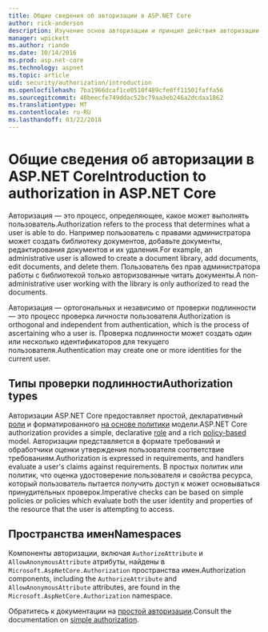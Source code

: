 ```yaml
---
title: Общие сведения об авторизации в ASP.NET Core
author: rick-anderson
description: Изучение основ авторизации и принцип действия авторизации в приложениях ASP.NET Core.
manager: wpickett
ms.author: riande
ms.date: 10/14/2016
ms.prod: asp.net-core
ms.technology: aspnet
ms.topic: article
uid: security/authorization/introduction
ms.openlocfilehash: 7ba1966dcaf1ce0510f489cfe0ff11501faffa56
ms.sourcegitcommit: 48beecfe749ddac52bc79aa3eb246a2dcdaa1862
ms.translationtype: MT
ms.contentlocale: ru-RU
ms.lasthandoff: 03/22/2018
---
```

# <a name="introduction-to-authorization-in-aspnet-core"></a><span data-ttu-id="22224-103">Общие сведения об авторизации в ASP.NET Core</span><span class="sxs-lookup"><span data-stu-id="22224-103">Introduction to authorization in ASP.NET Core</span></span>

<a name="security-authorization-introduction"></a>

<span data-ttu-id="22224-104">Авторизация — это процесс, определяющее, какое может выполнять пользователь.</span><span class="sxs-lookup"><span data-stu-id="22224-104">Authorization refers to the process that determines what a user is able to do.</span></span> <span data-ttu-id="22224-105">Например пользователь с правами администратора может создать библиотеку документов, добавьте документы, редактирования документов и их удаления.</span><span class="sxs-lookup"><span data-stu-id="22224-105">For example, an administrative user is allowed to create a document library, add documents, edit documents, and delete them.</span></span> <span data-ttu-id="22224-106">Пользователь без прав администратора работы с библиотекой только авторизованные читать документы.</span><span class="sxs-lookup"><span data-stu-id="22224-106">A non-administrative user working with the library is only authorized to read the documents.</span></span>

<span data-ttu-id="22224-107">Авторизация — ортогональных и независимо от проверки подлинности — это процесс проверка личности пользователя.</span><span class="sxs-lookup"><span data-stu-id="22224-107">Authorization is orthogonal and independent from authentication, which is the process of ascertaining who a user is.</span></span> <span data-ttu-id="22224-108">Проверка подлинности может создать один или несколько идентификаторов для текущего пользователя.</span><span class="sxs-lookup"><span data-stu-id="22224-108">Authentication may create one or more identities for the current user.</span></span>

## <a name="authorization-types"></a><span data-ttu-id="22224-109">Типы проверки подлинности</span><span class="sxs-lookup"><span data-stu-id="22224-109">Authorization types</span></span>

<span data-ttu-id="22224-110">Авторизации ASP.NET Core предоставляет простой, декларативный [роли](xref:security/authorization/roles) и форматированного [на основе политики](xref:security/authorization/policies) модели.</span><span class="sxs-lookup"><span data-stu-id="22224-110">ASP.NET Core authorization provides a simple, declarative [role](xref:security/authorization/roles) and a rich [policy-based](xref:security/authorization/policies) model.</span></span> <span data-ttu-id="22224-111">Авторизации представляется в формате требований и обработчики оценки утверждения пользователя соответствие требованиям.</span><span class="sxs-lookup"><span data-stu-id="22224-111">Authorization is expressed in requirements, and handlers evaluate a user's claims against requirements.</span></span> <span data-ttu-id="22224-112">В простых политик или политик, что оценка удостоверение пользователя и свойства ресурса, который пользователь пытается получить доступ к может основываться принудительных проверок.</span><span class="sxs-lookup"><span data-stu-id="22224-112">Imperative checks can be based on simple policies or policies which evaluate both the user identity and properties of the resource that the user is attempting to access.</span></span>

## <a name="namespaces"></a><span data-ttu-id="22224-113">Пространства имен</span><span class="sxs-lookup"><span data-stu-id="22224-113">Namespaces</span></span>

<span data-ttu-id="22224-114">Компоненты авторизации, включая `AuthorizeAttribute` и `AllowAnonymousAttribute` атрибуты, найдены в `Microsoft.AspNetCore.Authorization` пространства имен.</span><span class="sxs-lookup"><span data-stu-id="22224-114">Authorization components, including the `AuthorizeAttribute` and `AllowAnonymousAttribute` attributes, are found in the `Microsoft.AspNetCore.Authorization` namespace.</span></span>

<span data-ttu-id="22224-115">Обратитесь к документации на [простой авторизации](xref:security/authorization/simple).</span><span class="sxs-lookup"><span data-stu-id="22224-115">Consult the documentation on [simple authorization](xref:security/authorization/simple).</span></span>
